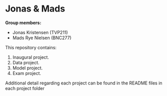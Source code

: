 # Jonas & Mads

**Group members:**
- Jonas Kristensen (TVP211)
- Mads Rye Nielsen (BNC277)

This repository contains:
1. Inaugural project. 
2. Data project. 
3. Model project.
4. Exam project.

Additional detail regarding each project can be found in the README files in each project folder

